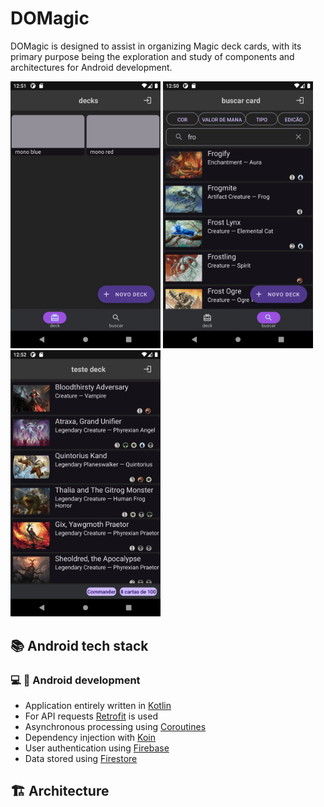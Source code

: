 # DOMagic
DOMagic is designed to assist in organizing Magic deck cards, with its primary purpose being the exploration and study of components and architectures for Android development.

<img src="/assets/deck_screen.png" width="240" /> <img src="/assets/search_screen.png" width="240" /> <img src="/assets/deck_detail_screen.png" width="240" />

## 📚 Android tech stack

### :computer: 🤖 Android development
- Application entirely written in [Kotlin](https://kotlinlang.org)
- For API requests [Retrofit](https://square.github.io/retrofit/) is used
- Asynchronous processing using [Coroutines](https://kotlin.github.io/kotlinx.coroutines/)
- Dependency injection with [Koin](https://insert-koin.io)
- User authentication using [Firebase](https://firebase.google.com/)
- Data stored using [Firestore](https://firebase.google.com/docs/firestore)

## :building_construction: Architecture

